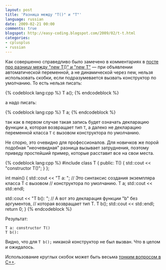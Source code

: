 ```yaml
---
layout: post
title: 'Разница между "T()" и "T"'
language: russian
date: 2009-02-21 00:00
comments: true
blogspot: http://easy-coding.blogspot.com/2009/02/t-t.html
categories:
- cplusplus
- russian
---
```

Как совершенно справедливо было замечено в комментариях в [посте про разницу между "new T()" и "new T"][Разница между "new T()" и "new T"] — при объявлении автоматической переменной, а не динамической через new, нельзя использовать скобки, если подразумевается вызвать конструктор по умолчанию. То есть нельзя писать:

{% codeblock lang:cpp %}
T a();
{% endcodeblock %}

а надо писать:

{% codeblock lang:cpp %}
T a;
{% endcodeblock %}

так как в первом случае такая запись будет означать декларацию функции a, которая возвращает тип `T`, а далеко не декларацию переменной класса `T` с вызовом конструктора по умолчанию.

Не спорю, это очевидно для профессионалов. Для новичков же порой подобная "неочевидная" разница вызывает затруднения, поэтому приведу простейший пример, которые расставит все на свои места.

{% codeblock lang:cpp %}
#include <iostream>
class T {
public:
  T() { std::cout << "constructor T()"; }
};

int main() {
  std::cout << "T a: ";
  // Это синтаксис создания экземпляра класса T с вызовом
  // конструктора по умолчанию.
  T a;
  std::cout << std::endl;

  std::cout << "T b(): ";
  // А вот это декларация функции "b" без аргументов,
  // которая возвращает тип T.
  T b();
  std::cout << std::endl;
  return 0;
}
{% endcodeblock %}

Результат:

    T a: constructor T()
    T b():

Видно, что для `T b();` никакой конструктор не был вызван. Что в целом и ожидалось.

Использование круглых скобок может быть весьма [тонким вопросом в С++][Темные углы С++].

[Разница между "new T()" и "new T"]: /blog/russian/2009/02/20/difference-between-new-and-new-with-brackets/
[Темные углы С++]: /blog/russian/2009/02/09/dark-corners-of-cpp/
